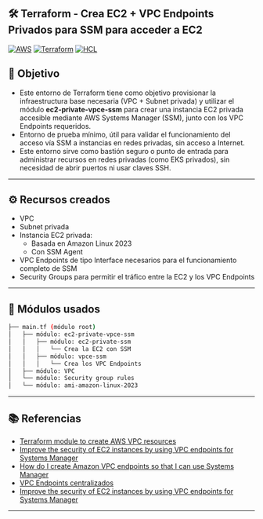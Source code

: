 ## 🛠️ Terraform - Crea EC2 + VPC Endpoints Privados para SSM para acceder a EC2
[![AWS](https://img.shields.io/badge/AWS-%23FF9900.svg?logo=amazon-web-services&logoColor=white)](#)
[![Terraform](https://img.shields.io/badge/IaC-Terraform-623CE4?logo=terraform&logoColor=white)](#)
[![HCL](https://img.shields.io/badge/Language-HCL-blueviolet)](#)

## 🎯 Objetivo
- Este entorno de Terraform tiene como objetivo provisionar la infraestructura base necesaria (VPC + Subnet privada) y utilizar el módulo **ec2-private-vpce-ssm** para crear una instancia EC2 privada accesible mediante AWS Systems Manager (SSM), junto con los VPC Endpoints requeridos.
- Entorno de prueba mínimo, útil para validar el funcionamiento del acceso vía SSM a instancias en redes privadas, sin acceso a Internet.
- Este entorno sirve como bastión seguro o punto de entrada para administrar recursos en redes privadas (como EKS privados), sin necesidad de abrir puertos ni usar claves SSH.

--- 

## ⚙️ Recursos creados
- VPC
- Subnet privada
- Instancia EC2 privada:
    - Basada en Amazon Linux 2023
    - Con SSM Agent
- VPC Endpoints de tipo Interface necesarios para el funcionamiento completo de SSM
- Security Groups para permitir el tráfico entre la EC2 y los VPC Endpoints

---

## 🧩 Módulos usados
```bash
├── main.tf (módulo root)
│   ├── módulo: ec2-private-vpce-ssm
│   │   ├── módulo: ec2-private-ssm
│   │   │   └── Crea la EC2 con SSM
│   │   ├── módulo: vpce-ssm
│   │   │   └── Crea los VPC Endpoints
│   ├── módulo: VPC
│   └── módulo: Security group rules
│   └── módulo: ami-amazon-linux-2023
```

---

## 📚 Referencias
- [Terraform module to create AWS VPC resources](https://registry.terraform.io/modules/terraform-aws-modules/vpc/aws/latest)
- [Improve the security of EC2 instances by using VPC endpoints for Systems Manager](https://docs.aws.amazon.com/systems-manager/latest/userguide/setup-create-vpc.html)
- [How do I create Amazon VPC endpoints so that I can use Systems Manager](https://repost.aws/knowledge-center/ec2-systems-manager-vpc-endpoints)
- [VPC Endpoints centralizados](https://www.paradigmadigital.com/dev/vpc-endpoints-centralizados-que-son)
- [Improve the security of EC2 instances by using VPC endpoints for Systems Manager](https://docs.aws.amazon.com/systems-manager/latest/userguide/setup-create-vpc.html)


---